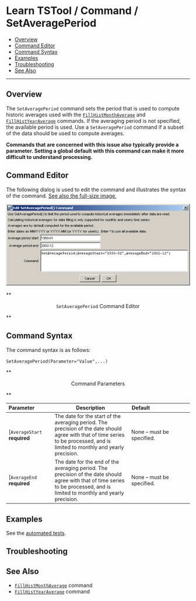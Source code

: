 # Learn TSTool / Command / SetAveragePeriod #

* [Overview](#overview)
* [Command Editor](#command-editor)
* [Command Syntax](#command-syntax)
* [Examples](#examples)
* [Troubleshooting](#troubleshooting)
* [See Also](#see-also)

-------------------------

## Overview ##

The `SetAveragePeriod` command sets
the period that is used to compute historic averages used with the
[`FillHistMonthAverage`](../FillHistMonthAverage/FillHistMonthAverage) and
[`FillHistYearAverage`](../FillHistYearAverage/FillHistYearAverage) commands.
If the averaging period is not specified, the available period is used.
Use a `SetAveragePeriod` command if a subset of the data should be used to compute averages.

**Commands that are concerned with this issue also typically provide a parameter.
Setting a global default with this command can make it more difficult to understand processing.**

## Command Editor ##

The following dialog is used to edit the command and illustrates the syntax of the command.
<a href="../SetAveragePeriod.png">See also the full-size image.</a>

![SetAveragePeriod](SetAveragePeriod.png)

**<p style="text-align: center;">
`SetAveragePeriod` Command Editor
</p>**

## Command Syntax ##

The command syntax is as follows:

```text
SetAveragePeriod(Parameter="Value",...)
```
**<p style="text-align: center;">
Command Parameters
</p>**

|**Parameter**&nbsp;&nbsp;&nbsp;&nbsp;&nbsp;&nbsp;&nbsp;&nbsp;&nbsp;&nbsp;&nbsp;|**Description**|**Default**&nbsp;&nbsp;&nbsp;&nbsp;&nbsp;&nbsp;&nbsp;&nbsp;&nbsp;&nbsp;&nbsp;&nbsp;&nbsp;&nbsp;&nbsp;&nbsp;&nbsp;&nbsp;&nbsp;&nbsp;&nbsp;&nbsp;&nbsp;&nbsp;&nbsp;&nbsp;&nbsp;|
|--------------|-----------------|-----------------|
[`AverageStart`<br>**required**|The date for the start of the averaging period.  The precision of the date should agree with that of time series to be processed, and is limited to monthly and yearly precision.|None – must be specified.|
[`AverageEnd`<br>**required**|The date for the end of the averaging period.  The precision of the date should agree with that of time series to be processed, and is limited to monthly and yearly precision.|None – must be specified.|

## Examples ##

See the [automated tests](https://github.com/OpenWaterFoundation/cdss-app-tstool-test/tree/master/test/regression/commands/general/SetAveragePeriod).

## Troubleshooting ##

## See Also ##

* [`FillHistMonthAverage`](../FillHistMonthAverage/FillHistMonthAverage) command
* [`FillHistYearAverage`](../FillHistYearAverage/FillHistYearAverage) command
